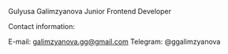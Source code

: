 Gulyusa Galimzyanova
Junior Frontend Developer

Contact information:

E-mail: galimzyanova.gg@gmail.com
Telegram: @ggalimzyanova
